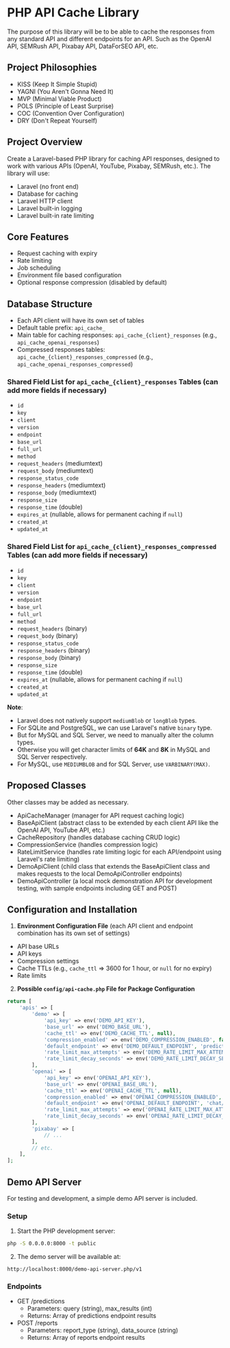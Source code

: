 # PHP API Cache Library

The purpose of this library will be to be able to cache the responses from any standard API and different endpoints for an API. Such as the OpenAI API, SEMRush API, Pixabay API, DataForSEO API, etc.

## Project Philosophies

- KISS (Keep It Simple Stupid)
- YAGNI (You Aren't Gonna Need It)
- MVP (Minimal Viable Product)
- POLS (Principle of Least Surprise)
- COC (Convention Over Configuration)
- DRY (Don't Repeat Yourself)

## Project Overview

Create a Laravel-based PHP library for caching API responses, designed to work with various APIs (OpenAI, YouTube, Pixabay, SEMRush, etc.). The library will use:

- Laravel (no front end)
- Database for caching
- Laravel HTTP client
- Laravel built-in logging
- Laravel built-in rate limiting

## Core Features

- Request caching with expiry
- Rate limiting
- Job scheduling
- Environment file based configuration
- Optional response compression (disabled by default)

## Database Structure

- Each API client will have its own set of tables
- Default table prefix: `api_cache_`
- Main table for caching responses: `api_cache_{client}_responses` (e.g., `api_cache_openai_responses`)
- Compressed responses tables: `api_cache_{client}_responses_compressed` (e.g., `api_cache_openai_responses_compressed`)

### Shared Field List for `api_cache_{client}_responses` Tables (can add more fields if necessary)

- `id`
- `key`
- `client`
- `version`
- `endpoint`
- `base_url`
- `full_url`
- `method`
- `request_headers` (mediumtext)
- `request_body` (mediumtext)
- `response_status_code`
- `response_headers` (mediumtext)
- `response_body` (mediumtext)
- `response_size`
- `response_time` (double)
- `expires_at` (nullable, allows for permanent caching if `null`)
- `created_at`
- `updated_at`

### Shared Field List for `api_cache_{client}_responses_compressed` Tables (can add more fields if necessary)

- `id`
- `key`
- `client`
- `version`
- `endpoint`
- `base_url`
- `full_url`
- `method`
- `request_headers` (binary)
- `request_body` (binary)
- `response_status_code`
- `response_headers` (binary)
- `response_body` (binary)
- `response_size`
- `response_time` (double)
- `expires_at` (nullable, allows for permanent caching if `null`)
- `created_at`
- `updated_at`

**Note**:
- Laravel does not natively support `mediumBlob` or `longBlob` types.
- For SQLite and PostgreSQL, we can use Laravel's native `binary` type.
- But for MySQL and SQL Server, we need to manually alter the column types.
- Otherwise you will get character limits of **64K** and **8K** in MySQL and SQL Server respectively.
- For MySQL, use `MEDIUMBLOB` and for SQL Server, use `VARBINARY(MAX)`.

## Proposed Classes

Other classes may be added as necessary.

- ApiCacheManager (manager for API request caching logic)
- BaseApiClient (abstract class to be extended by each client API like the OpenAI API, YouTube API, etc.)
- CacheRepository (handles database caching CRUD logic)
- CompressionService (handles compression logic)
- RateLimitService (handles rate limiting logic for each API/endpoint using Laravel's rate limiting)
- DemoApiClient (child class that extends the BaseApiClient class and makes requests to the local DemoApiController endpoints)
- DemoApiController (a local mock demonstration API for development testing, with sample endpoints including GET and POST)

## Configuration and Installation

1. **Environment Configuration File** (each API client and endpoint combination has its own set of settings)

- API base URLs
- API keys
- Compression settings
- Cache TTLs (e.g., `cache_ttl` => 3600 for 1 hour, or `null` for no expiry)
- Rate limits

2. **Possible `config/api-cache.php` File for Package Configuration**

```php
return [
    'apis' => [
        'demo' => [
            'api_key' => env('DEMO_API_KEY'),
            'base_url' => env('DEMO_BASE_URL'),
            'cache_ttl' => env('DEMO_CACHE_TTL', null),
            'compression_enabled' => env('DEMO_COMPRESSION_ENABLED', false),
            'default_endpoint' => env('DEMO_DEFAULT_ENDPOINT', 'predictions'),
            'rate_limit_max_attempts' => env('DEMO_RATE_LIMIT_MAX_ATTEMPTS', 1000),
            'rate_limit_decay_seconds' => env('DEMO_RATE_LIMIT_DECAY_SECONDS', 60),
        ],
        'openai' => [
            'api_key' => env('OPENAI_API_KEY'),
            'base_url' => env('OPENAI_BASE_URL'),
            'cache_ttl' => env('OPENAI_CACHE_TTL', null),
            'compression_enabled' => env('OPENAI_COMPRESSION_ENABLED', false),
            'default_endpoint' => env('OPENAI_DEFAULT_ENDPOINT', 'chat/completions'),
            'rate_limit_max_attempts' => env('OPENAI_RATE_LIMIT_MAX_ATTEMPTS', 60),
            'rate_limit_decay_seconds' => env('OPENAI_RATE_LIMIT_DECAY_SECONDS', 60),
        ],
        'pixabay' => [
            // ...
        ],
        // etc.
    ],
];
```

## Demo API Server
For testing and development, a simple demo API server is included. 

### Setup
1. Start the PHP development server:
```bash
php -S 0.0.0.0:8000 -t public
```

2. The demo server will be available at:
```
http://localhost:8000/demo-api-server.php/v1
```

### Endpoints
- GET /predictions
  - Parameters: query (string), max_results (int)
  - Returns: Array of predictions endpoint results
- POST /reports
  - Parameters: report_type (string), data_source (string)
  - Returns: Array of reports endpoint results